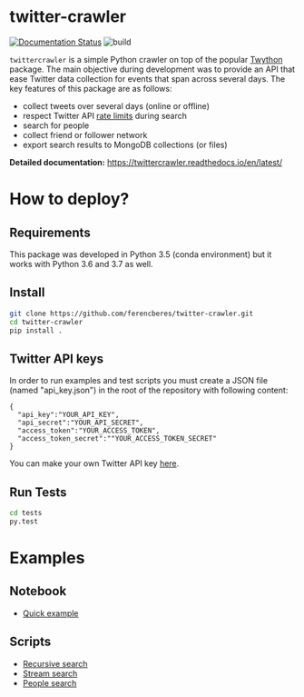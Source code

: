 ﻿# twitter-crawler
 
 [![Documentation Status](https://readthedocs.org/projects/twittercrawler/badge/?version=latest)](https://twittercrawler.readthedocs.io/en/latest/?badge=latest)
![build](https://github.com/ferencberes/twitter-crawler/.github/workflows/crawler-tests.yml/badge.svg)

`twittercrawler` is a simple Python crawler on top of the popular [Twython](https://twython.readthedocs.io/en/latest/) package. The main objective during development was to provide an API that ease Twitter data collection for events that span across several days. The key features of this package are as follows:

- collect tweets over several days (online or offline)
- respect Twitter API [rate limits](https://developer.twitter.com/en/docs/basics/rate-limits) during search
- search for people
- collect friend or follower network
- export search results to MongoDB collections (or files)
   
**Detailed documentation:** https://twittercrawler.readthedocs.io/en/latest/

# How to deploy?

## Requirements

This package was developed in Python 3.5 (conda environment) but it works with Python 3.6 and 3.7 as well.

## Install

```bash
git clone https://github.com/ferencberes/twitter-crawler.git
cd twitter-crawler
pip install .
```

## Twitter API keys

In order to run examples and test scripts you must create a JSON file (named "api_key.json") in the root of the repository with following content:

```
{
  "api_key":"YOUR_API_KEY",
  "api_secret":"YOUR_API_SECRET",
  "access_token":"YOUR_ACCESS_TOKEN",
  "access_token_secret":""YOUR_ACCESS_TOKEN_SECRET"
}
```
You can make your own Twitter API key [here](https://dev.twitter.com/apps/new).

## Run Tests

```bash
cd tests
py.test
```

# Examples

## Notebook

- [Quick example](examples/SimpleSearch.ipynb)

## Scripts
- [Recursive search](examples/recursive.py)
- [Stream search](examples/stream.py)
- [People search](examples/people.py)
